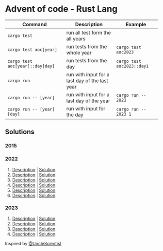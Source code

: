# Advent of code - Rust Lang

| Command                          | Description                                    | Example                    |
|----------------------------------|------------------------------------------------|----------------------------|
| `cargo test`                     | run all test form the all years                |                            |
| `cargo test aoc[year]`           | run tests from the whole year                  | `cargo test aoc2023`       |
| `cargo test aoc[year]::day[day]` | run tests from the day                         | `cargo test aoc2023::day1` |
| `cargo run`                      | run with input for a last day of the last year |                            |
| `cargo run -- [year]`            | run with input for a last day of the year      | `cargo run -- 2023`        |
| `cargo run -- [year] [day]`      | run with input for the day                     | `cargo run -- 2023 1`      |


## Solutions

### 2015

### 2022
1. [Description](https://adventofcode.com/2022/day/1) | [Solution](src/aoc2022/day1.rs)
2. [Description](https://adventofcode.com/2022/day/2) | [Solution](src/aoc2022/day2.rs)
3. [Description](https://adventofcode.com/2022/day/3) | [Solution](src/aoc2022/day3.rs)
4. [Description](https://adventofcode.com/2022/day/4) | [Solution](src/aoc2022/day4.rs)
5. [Description](https://adventofcode.com/2022/day/5) | [Solution](src/aoc2022/day5.rs)
6. [Description](https://adventofcode.com/2022/day/6) | [Solution](src/aoc2022/day6.rs)

### 2023
1. [Description](https://adventofcode.com/2023/day/1) | [Solution](src/aoc2023/day1.rs)
2. [Description](https://adventofcode.com/2023/day/2) | [Solution](src/aoc2023/day2.rs)
3. [Description](https://adventofcode.com/2023/day/3) | [Solution](src/aoc2023/day3.rs)
4. [Description](https://adventofcode.com/2023/day/4) | [Solution](src/aoc2023/day4.rs)

Inspired by [@UncleScientist](https://github.com/UncleScientist/aoclib-rs)
